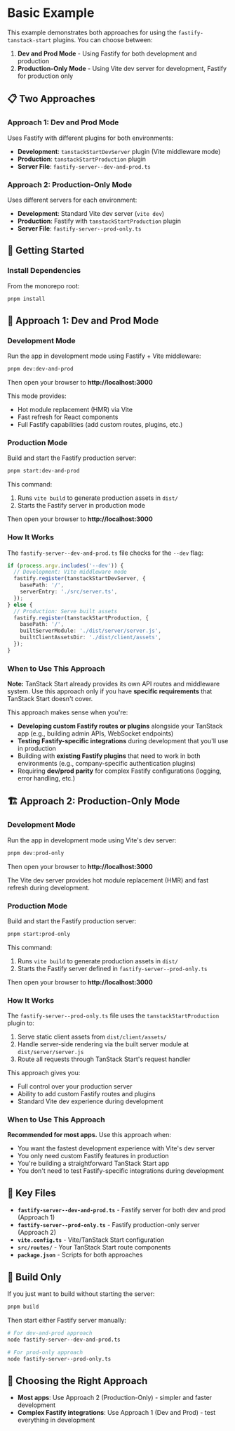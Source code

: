 # Basic Example

This example demonstrates both approaches for using the `fastify-tanstack-start` plugins. You can choose between:

1. **Dev and Prod Mode** - Using Fastify for both development and production
2. **Production-Only Mode** - Using Vite dev server for development, Fastify for production only

## 📋 Two Approaches

### Approach 1: Dev and Prod Mode

Uses Fastify with different plugins for both environments:
- **Development**: `tanstackStartDevServer` plugin (Vite middleware mode)
- **Production**: `tanstackStartProduction` plugin
- **Server File**: `fastify-server--dev-and-prod.ts`

### Approach 2: Production-Only Mode

Uses different servers for each environment:
- **Development**: Standard Vite dev server (`vite dev`)
- **Production**: Fastify with `tanstackStartProduction` plugin
- **Server File**: `fastify-server--prod-only.ts`

## 🚀 Getting Started

### Install Dependencies

From the monorepo root:

```bash
pnpm install
```

## 🔧 Approach 1: Dev and Prod Mode

### Development Mode

Run the app in development mode using Fastify + Vite middleware:

```bash
pnpm dev:dev-and-prod
```

Then open your browser to **http://localhost:3000**

This mode provides:
- Hot module replacement (HMR) via Vite
- Fast refresh for React components
- Full Fastify capabilities (add custom routes, plugins, etc.)

### Production Mode

Build and start the Fastify production server:

```bash
pnpm start:dev-and-prod
```

This command:
1. Runs `vite build` to generate production assets in `dist/`
2. Starts the Fastify server in production mode

Then open your browser to **http://localhost:3000**

### How It Works

The `fastify-server--dev-and-prod.ts` file checks for the `--dev` flag:

```ts
if (process.argv.includes('--dev')) {
  // Development: Vite middleware mode
  fastify.register(tanstackStartDevServer, {
    basePath: '/',
    serverEntry: './src/server.ts',
  });
} else {
  // Production: Serve built assets
  fastify.register(tanstackStartProduction, {
    basePath: '/',
    builtServerModule: './dist/server/server.js',
    builtClientAssetsDir: './dist/client/assets',
  });
}
```

### When to Use This Approach

**Note:** TanStack Start already provides its own API routes and middleware system. Use this approach only if you have **specific requirements** that TanStack Start doesn't cover.

This approach makes sense when you're:
- **Developing custom Fastify routes or plugins** alongside your TanStack app (e.g., building admin APIs, WebSocket endpoints)
- **Testing Fastify-specific integrations** during development that you'll use in production
- Building with **existing Fastify plugins** that need to work in both environments (e.g., company-specific authentication plugins)
- Requiring **dev/prod parity** for complex Fastify configurations (logging, error handling, etc.)

## 🏗️ Approach 2: Production-Only Mode

### Development Mode

Run the app in development mode using Vite's dev server:

```bash
pnpm dev:prod-only
```

Then open your browser to **http://localhost:3000**

The Vite dev server provides hot module replacement (HMR) and fast refresh during development.

### Production Mode

Build and start the Fastify production server:

```bash
pnpm start:prod-only
```

This command:
1. Runs `vite build` to generate production assets in `dist/`
2. Starts the Fastify server defined in `fastify-server--prod-only.ts`

Then open your browser to **http://localhost:3000**

### How It Works

The `fastify-server--prod-only.ts` file uses the `tanstackStartProduction` plugin to:
1. Serve static client assets from `dist/client/assets/`
2. Handle server-side rendering via the built server module at `dist/server/server.js`
3. Route all requests through TanStack Start's request handler

This approach gives you:
- Full control over your production server
- Ability to add custom Fastify routes and plugins
- Standard Vite dev experience during development

### When to Use This Approach

**Recommended for most apps.** Use this approach when:
- You want the fastest development experience with Vite's dev server
- You only need custom Fastify features in production
- You're building a straightforward TanStack Start app
- You don't need to test Fastify-specific integrations during development

## 📁 Key Files

- **`fastify-server--dev-and-prod.ts`** - Fastify server for both dev and prod (Approach 1)
- **`fastify-server--prod-only.ts`** - Fastify production-only server (Approach 2)
- **`vite.config.ts`** - Vite/TanStack Start configuration
- **`src/routes/`** - Your TanStack Start route components
- **`package.json`** - Scripts for both approaches

## 🔨 Build Only

If you just want to build without starting the server:

```bash
pnpm build
```

Then start either Fastify server manually:

```bash
# For dev-and-prod approach
node fastify-server--dev-and-prod.ts

# For prod-only approach
node fastify-server--prod-only.ts
```

## 🎯 Choosing the Right Approach

- **Most apps**: Use Approach 2 (Production-Only) - simpler and faster development
- **Complex Fastify integrations**: Use Approach 1 (Dev and Prod) - test everything in development

